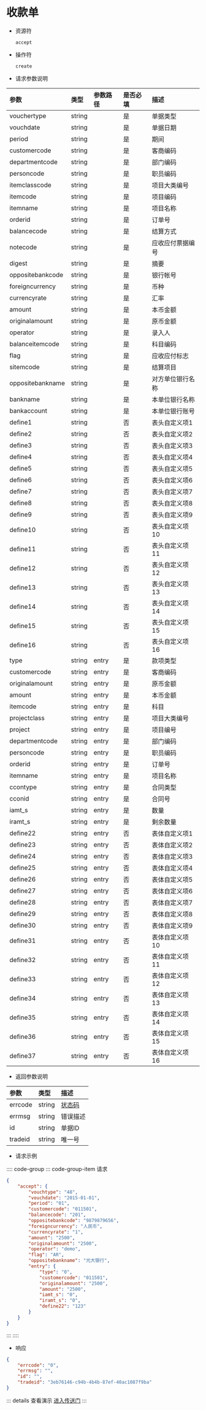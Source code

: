 # 收款单

- 资源符

  `accept`
  
- 操作符

  `create`

- 请求参数说明

|参数|类型|参数路径|是否必填|描述|
|:-|:-|:-|:-|:-|
|vouchertype|string||是|单据类型|
|vouchdate|string||是|单据日期|
|period|string||是|期间|
|customercode|string||是|客商编码|
|departmentcode|string||是|部门编码|
|personcode|string||是|职员编码|
|itemclasscode|string||是|项目大类编号|
|itemcode|string||是|项目编码|
|itemname|string||是|项目名称|
|orderid|string||是|订单号|
|balancecode|string||是|结算方式|
|notecode|string||是|应收应付票据编号|
|digest|string||是|摘要|
|oppositebankcode|string||是|银行帐号|
|foreigncurrency|string||是|币种|
|currencyrate|string||是|汇率|
|amount|string||是|本币金额|
|originalamount|string||是|原币金额|
|operator|string||是|录入人|
|balanceitemcode|string||是|科目编码|
|flag|string||是|应收应付标志|
|sitemcode|string||是|结算项目|
|oppositebankname|string||是|对方单位银行名称|
|bankname|string||是|本单位银行名称|
|bankaccount|string||是|本单位银行账号|
|define1|string||否|表头自定义项1|
|define2|string||否|表头自定义项2|
|define3|string||否|表头自定义项3|
|define4|string||否|表头自定义项4|
|define5|string||否|表头自定义项5|
|define6|string||否|表头自定义项6|
|define7|string||否|表头自定义项7|
|define8|string||否|表头自定义项8|
|define9|string||否|表头自定义项9|
|define10|string||否|表头自定义项10|
|define11|string||否|表头自定义项11|
|define12|string||否|表头自定义项12|
|define13|string||否|表头自定义项13|
|define14|string||否|表头自定义项14|
|define15|string||否|表头自定义项15|
|define16|string||否|表头自定义项16|
|type|string|entry|是|款项类型|
|customercode|string|entry|是|客商编码|
|originalamount|string|entry|是|原币金额|
|amount|string|entry|是|本币金额|
|itemcode|string|entry|是|科目|
|projectclass|string|entry|是|项目大类编号|
|project|string|entry|是|项目编号|
|departmentcode|string|entry|是|部门编码|
|personcode|string|entry|是|职员编码|
|orderid|string|entry|是|订单号|
|itemname|string|entry|是|项目名称|
|ccontype|string|entry|是|合同类型|
|cconid|string|entry|是|合同号|
|iamt_s|string|entry|是|数量|
|iramt_s|string|entry|是|剩余数量|
|define22|string|entry|否|表体自定义项1|
|define23|string|entry|否|表体自定义项2|
|define24|string|entry|否|表体自定义项3|
|define25|string|entry|否|表体自定义项4|
|define26|string|entry|否|表体自定义项5|
|define27|string|entry|否|表体自定义项6|
|define28|string|entry|否|表体自定义项7|
|define29|string|entry|否|表体自定义项8|
|define30|string|entry|否|表体自定义项9|
|define31|string|entry|否|表体自定义项10|
|define32|string|entry|否|表体自定义项11|
|define33|string|entry|否|表体自定义项12|
|define34|string|entry|否|表体自定义项13|
|define35|string|entry|否|表体自定义项14|
|define36|string|entry|否|表体自定义项15|
|define37|string|entry|否|表体自定义项16|

- 返回参数说明

|参数|类型|描述|
|:-|:-|:-|
|errcode|string|[状态码](./../error.md)|
|errmsg|string|错误描述|
|id|string|单据ID|
|tradeid|string|唯一号|

- 请求示例

:::: code-group
::: code-group-item 请求

```json
{
    "accept": {
        "vouchtype": "48",
        "vouchdate": "2015-01-01",
        "period": "01",
        "customercode": "011501",
        "balancecode": "201",
        "oppositebankcode": "9879879656",
        "foreigncurrency": "人民币",
        "currencyrate": "1",
        "amount": "2500",
        "originalamount": "2500",
        "operator": "demo",
        "flag": "AR",
        "oppositebankname": "光大银行",
        "entry": {
            "type": "0",
            "customercode": "011501",
            "originalamount": "2500",
            "amount": "2500",
            "iamt_s": "0",
            "iramt_s": "0",
            "define22": "123"
        }
    }
}
```

:::
::::

- 响应

```json
{
    "errcode": "0",
    "errmsg": "",
    "id": "",
    "tradeid": "3eb76146-c94b-4b4b-87ef-40ac1087f9ba"
}
```

::: details 查看演示
[进入传送门](/images/yonyou/gif/accept.gif)
:::
